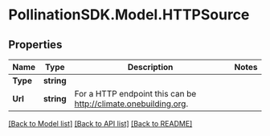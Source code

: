 
# PollinationSDK.Model.HTTPSource

## Properties

Name | Type | Description | Notes
------------ | ------------- | ------------- | -------------
**Type** | **string** |  | 
**Url** | **string** | For a HTTP endpoint this can be http://climate.onebuilding.org. | 

[[Back to Model list]](../README.md#documentation-for-models)
[[Back to API list]](../README.md#documentation-for-api-endpoints)
[[Back to README]](../README.md)

